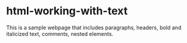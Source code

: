 # html-working-with-text
This is a sample webpage that includes paragraphs, headers, bold and italicized text, comments, nested elements.